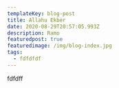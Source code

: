 ```yaml
---
templateKey: blog-post
title: Allahu Ekber
date: 2020-08-29T20:57:05.993Z
description: Ramo
featuredpost: true
featuredimage: /img/blog-index.jpg
tags:
  - fdfdfdf
---
```

fdfdff